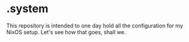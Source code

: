 # .system

This repository is intended to one day hold all the configuration for my NixOS
setup. Let's see how that goes, shall we.
